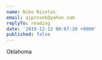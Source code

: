 ```yaml
---
name: Niko Nicolas
email: ajprosek@yahoo.com
replyTo: reading
date: '2019-12-13 00:07:20 +0000'
published: false
---
```


Oklahoma